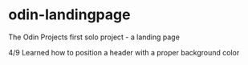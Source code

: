 # odin-landingpage

The Odin Projects first solo project - a landing page

4/9
Learned how to position a header with a proper background color